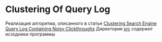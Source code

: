 # Clustering Of Query Log
Реализация алгоритма, описанного в статье [Clustering Search Engine Query Log Containing Noisy Clickthroughs](https://www.dropbox.com/s/ss7l13spr5u3w9v/10.1.1.76.8983.pdf?dl=0)
Директория [src](src) содержит исзодники программы


